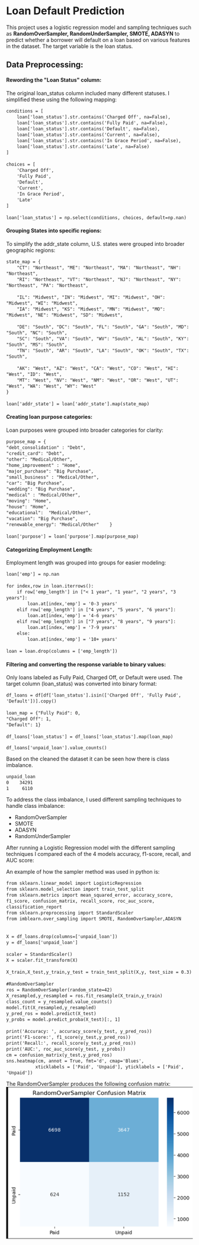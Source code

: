 # Loan Default Prediction
This project uses a logistic regression model and sampling techniques such as **RandomOverSampler, RandomUnderSampler, SMOTE, ADASYN** to predict whether a borrower will default on a loan based on various features in the dataset. The target variable is the loan status.

## Data Preprocessing:

#### Rewording the "Loan Status" column:
The original loan_status column included many different statuses. I simplified these using the following mapping:
```
conditions = [
    loan['loan_status'].str.contains('Charged Off', na=False),
    loan['loan_status'].str.contains('Fully Paid', na=False),
    loan['loan_status'].str.contains('Default', na=False),
    loan['loan_status'].str.contains('Current', na=False),
    loan['loan_status'].str.contains('In Grace Period', na=False),
    loan['loan_status'].str.contains('Late', na=False)
]

choices = [
    'Charged Off',
    'Fully Paid',
    'Default',
    'Current',
    'In Grace Period',
    'Late'
]

loan['loan_status'] = np.select(conditions, choices, default=np.nan)
```
#### Grouping States into specific regions:
To simplify the addr_state column, U.S. states were grouped into broader geographic regions:
```
state_map = {
    "CT": "Northeast", "ME": "Northeast", "MA": "Northeast", "NH": "Northeast",
    "RI": "Northeast", "VT": "Northeast", "NJ": "Northeast", "NY": "Northeast", "PA": "Northeast",

    "IL": "Midwest", "IN": "Midwest", "MI": "Midwest", "OH": "Midwest", "WI": "Midwest",
    "IA": "Midwest", "KS": "Midwest", "MN": "Midwest", "MO": "Midwest", "NE": "Midwest", "SD": "Midwest",

    "DE": "South", "DC": "South", "FL": "South", "GA": "South", "MD": "South", "NC": "South",
    "SC": "South", "VA": "South", "WV": "South", "AL": "South", "KY": "South", "MS": "South",
    "TN": "South", "AR": "South", "LA": "South", "OK": "South", "TX": "South",

    "AK": "West", "AZ": "West", "CA": "West", "CO": "West", "HI": "West", "ID": "West",
    "MT": "West", "NV": "West", "NM": "West", "OR": "West", "UT": "West", "WA": "West", "WY": "West"
}

loan['addr_state'] = loan['addr_state'].map(state_map)
```
#### Creating loan purpose categories:
Loan purposes were grouped into broader categories for clarity:
```
purpose_map = {
"debt_consolidation" : "Debt", 
"credit_card": "Debt",  
"other": "Medical/Other",
"home_improvement" : "Home", 
"major_purchase": "Big Purchase",   
"small_business" : "Medical/Other",     
"car": "Big Purchase",          
"wedding": "Big Purchase",
"medical" : "Medical/Other",           
"moving": "Home",             
"house": "Home",             
"educational":  "Medical/Other",
"vacation": "Big Purchase",     
"renewable_energy": "Medical/Other"    }

loan['purpose'] = loan['purpose'].map(purpose_map)
```

#### Categorizing Employment Length:
Employment length was grouped into groups for easier modeling:

```
loan['emp'] = np.nan

for index,row in loan.iterrows():
    if row['emp_length'] in ["< 1 year", "1 year", "2 years", "3 years"]:
        loan.at[index,'emp'] = '0-3 years'
    elif row['emp_length'] in ["4 years", "5 years", "6 years"]:
        loan.at[index,'emp'] = '4-6 years'
    elif row['emp_length'] in ["7 years", "8 years", "9 years"]:
        loan.at[index,'emp'] = '7-9 years'
    else:
        loan.at[index,'emp'] = '10+ years'

loan = loan.drop(columns = ['emp_length'])
```
#### Filtering and converting the response variable to binary values:
Only loans labeled as Fully Paid, Charged Off, or Default were used. The target column (loan_status) was converted into binary format:

```
df_loans = df[df['loan_status'].isin(['Charged Off', 'Fully Paid', 'Default'])].copy()

loan_map = {"Fully Paid": 0,
"Charged Off": 1,
"Default": 1}

df_loans['loan_status'] = df_loans['loan_status'].map(loan_map)
```

```
df_loans['unpaid_loan'].value_counts()
```
Based on the cleaned the dataset it can be seen how there is class imbalance. 

```
unpaid_loan
0    34291
1     6110
```

To address the class imbalance, I used different sampling techniques to handle class imbalance:
- RandomOverSampler
- SMOTE
- ADASYN
- RandomUnderSampler

After running a Logistic Regression model with the different sampling techniques I compared each of the 4 models accuracy, f1-score, recall, and AUC score:


An example of how the sampler method was used in python is: 

```
from sklearn.linear_model import LogisticRegression
from sklearn.model_selection import train_test_split
from sklearn.metrics import mean_squared_error, accuracy_score, f1_score, confusion_matrix, recall_score, roc_auc_score, classification_report
from sklearn.preprocessing import StandardScaler
from imblearn.over_sampling import SMOTE, RandomOverSampler,ADASYN


X = df_loans.drop(columns=['unpaid_loan'])
y = df_loans['unpaid_loan']

scaler = StandardScaler()
X = scaler.fit_transform(X)

X_train,X_test,y_train,y_test = train_test_split(X,y, test_size = 0.3)

#RandomOverSampler
ros = RandomOverSampler(random_state=42)
X_resampled,y_resampled = ros.fit_resample(X_train,y_train)
class_count = y_resampled.value_counts()
model.fit(X_resampled,y_resampled)
y_pred_ros = model.predict(X_test)
y_probs = model.predict_proba(X_test)[:, 1]

print('Accuracy: ', accuracy_score(y_test, y_pred_ros))
print('F1-score:', f1_score(y_test,y_pred_ros))
print('Recall:', recall_score(y_test,y_pred_ros))
print('AUC:', roc_auc_score(y_test, y_probs))
cm = confusion_matrix(y_test,y_pred_ros)
sns.heatmap(cm, annot = True, fmt='d', cmap='Blues', 
           xticklabels = ['Paid', 'Unpaid'], yticklabels = ['Paid', 'Unpaid'])

```

The RandomOverSampler produces the following confusion matrix:
![Screenshot of confusion matrix](images/ROS_cm.png)
